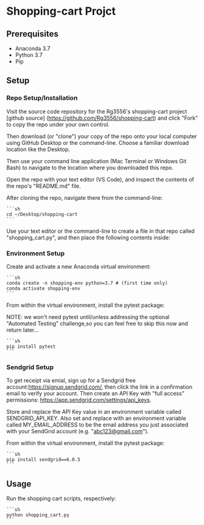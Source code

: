 # Shopping-cart Projct

## Prerequisites ##
- Anaconda 3.7    
- Python 3.7
- Pip


## Setup ##

### Repo Setup/Installation

Visit the source code repository for the Rg3556's shopping-cart project [github source] (https://github.com/Rg3556/shopping-cart) and click "Fork" to copy the repo under your own control.

Then download (or "clone") your copy of the repo onto your local computer using GitHub Desktop or the command-line. Choose a familiar download location like the Desktop.

Then use your command line application (Mac Terminal or Windows Git Bash) to navigate to the location where you downloaded this repo.

Open the repo with your text editor (VS Code), and inspect the contents of the repo's "README.md" file.



After cloning the repo, navigate there from the command-line:
    
    ```sh
    cd ~/Desktop/shopping-cart
    ```

Use your text editor or the command-line to create a file in that repo called "shopping_cart.py", and then place the following contents inside:



### Environment Setup

Create and activate a new Anaconda virtual environment:

    ```sh
    conda create -n shopping-env python=3.7 # (first time only)
    conda activate shopping-env
    ```

From within the virtual environment, install the pytest package:

NOTE: we won't need pytest until/unless addressing the optional "Automated Testing" challenge,so you can feel free to skip this now and return later...

    ```sh
    pip install pytest
    ```

### Sendgrid Setup

To get receipt via emial, sign up for a Sendgrid free account:https://signup.sendgrid.com/, then click the link in a confirmation email to verify your account. Then create an API Key with "full access" permissions: https://app.sendgrid.com/settings/api_keys.

Store and replace the API Key value in an environment variable called SENDGRID_API_KEY. Also set and replace with an environment variable called MY_EMAIL_ADDRESS to be the email address you just associated with your SendGrid account (e.g. "abc123@gmail.com").


From within the virtual environment, install the pytest package:
    
    ```sh
    pip install sendgrid==6.0.5
    ```



## Usage ##

Run the shopping cart scripts, respectively:

    ```sh
    python shopping_cart.py
    ```

